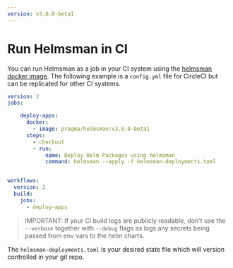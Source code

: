 ```yaml
---
version: v3.0.0-beta1
---
```


# Run Helmsman in CI

You can run Helmsman as a job in your CI system using the [helmsman docker image](https://hub.docker.com/r/praqma/helmsman/).
The following example is a `config.yml` file for CircleCI but can be replicated for other CI systems.

```yaml
version: 2
jobs:

    deploy-apps:
      docker:
        - image: praqma/helmsman:v3.0.0-beta1
      steps:
        - checkout
        - run:
            name: Deploy Helm Packages using helmsman
            command: helmsman --apply -f helmsman-deployments.toml


workflows:
  version: 2
  build:
    jobs:
      - deploy-apps
```

> IMPORTANT: If your CI build logs are publicly readable, don't use the `--verbose` together with `--debug` flags as logs any secrets being passed from env vars to the helm charts.

The `helmsman-deployments.toml` is your desired state file which will version controlled in your git repo.
